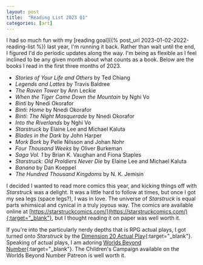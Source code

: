 ```yaml
---
layout: post
title:  "Reading List 2023 Q1"
categories: [art]
---
```


I had so much fun with my [reading goal]({% post_url 2023-01-02-2022-reading-list %}) last year, I'm running it back. Rather than wait until the end, I figured I'd do periodic updates along the way. I'm being as flexible as I feel inclined to be any given month about what counts as a book. Below are the books I read in the first three months of 2023.

- *Stories of Your Life and Others* by Ted Chiang
- *Legends and Lattes* by Travis Baldree
- *The Raven Tower* by Ann Leckie
- *When the Tiger Came Down the Mountain* by Nghi Vo
- *Binti* by Nnedi Okorafor
- *Binti: Home* by Nnedi Okorafor
- *Binti: The Night Masquerade* by Nnedi Okorafor
- *Into the Riverlands* by Nghi Vo
- *Starstruck* by Elaine Lee and Michael Kaluta
- *Blades in the Dark* by John Harper
- *Mork Bork* by Pelle Nilsson and Johan Nohr
- *Four Thousand Weeks* by Oliver Burkeman
- *Saga Vol. 1* by Brian K. Vaughan and Fiona Staples
- *Starstruck: Old Proldiers Never Die* by Elaine Lee and Michael Kaluta
- *Banana* by Dan Koeppel
- *The Hundred Thousand Kingdoms* by N. K. Jemisin

I decided I wanted to read more comics this year, and kicking things off with *Starstruck* was a delight. It was a little hard to follow at times, but once I got my sea legs (space legs?), I was in love. The universe of *Starstruck* is equal parts whimsical and cynical in a truly joyous way. The comics are available online at [https://starstruckcomics.com/](https://starstruckcomics.com/){:target="_blank"}, but I thought reading it on paper was well worth it. 

If you're into the particularly nerdy depths that is RPG actual plays, I got turned onto *Starstruck* by the [Dimension 20 Actual Play](https://www.dropout.tv/dimension-20/season:13){:target="_blank"}. Speaking of actual plays, I am adoring [Worlds Beyond Number](https://worldsbeyondnumber.com/){:target="_blank"}. The Children's Campaign available on the Worlds Beyond Number Patreon is well worth it.
